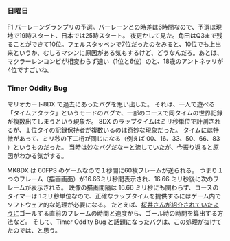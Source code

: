 ### 日曜日

F1 バーレーングランプリの予選。バーレーンとの時差は6時間なので、予選は現地で19時スタート、日本では25時スタート。
夜更かして見た。角田はQ3まで残ることができて10位。フェルスタッペンで7位だったのをみると、10位でも上出来というか、むしろマシンに原因がある気もするけど、どうなんだろ。あとは、マクラーレンコンビが相変わらず速い（1位と6位）のと、18歳のアントネッリが4位ですごいね。

### Timer Oddity Bug

マリオカート8DX で過去にあったバグを思い出した。
それは、一人で遊べる「タイムアタック」というモードのバグで、一部のコースで同タイムの世界記録が複数出てしまうという現象だ。
8DX のラップタイムはミリ秒単位で計測されるが、１位タイの記録保持者が複数いるのは奇妙な現象だった。
タイムには特徴があって、ミリ秒の下二桁が同じになる（例えば 00、16、33、50、66、83 ）というものだった。
当時は妙なバグだなーと流していたが、今振り返ると原因がわかる気がする。

MK8DX は 60FPS のゲームなので１秒間に60枚フレームが送られる。
つまり１つのフレーム（描画画面）が16.66ミリ秒間表示され、16.66 ミリ秒後に次のフレームが表示される。
映像の描画間隔は 16.66 ミリ秒にも関わらず、コースのタイマーは 1ミリ秒単位なので、正確なラップタイムを提供するにはゲーム内でソフトウェア的な処理が必要になる。
たとえば、[桜井さんが紹介されていたように](https://youtu.be/567g7PFkJfs?si=bZ1lEqoMa7_JGYrb&t=161)ゴールする直前のフレームの時間と速度から、ゴール時の時間を算出する方法など。
そして、Timer Oddity Bug と話題になったバグは、この処理が抜けてたのでは、と思う。

